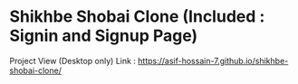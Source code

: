 # Shikhbe Shobai Clone (Included : Signin and Signup Page)
Project View (Desktop only) Link : https://asif-hossain-7.github.io/shikhbe-shobai-clone/
